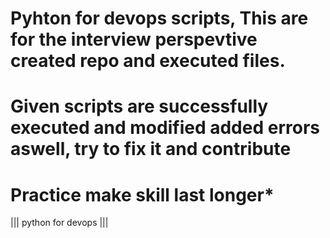 # Pyhton for devops scripts, This are for the interview perspevtive created repo and executed files.

# Given scripts are successfully executed and modified added errors aswell, try to fix it and contribute

# Practice make skill last longer*

||| python for devops |||
